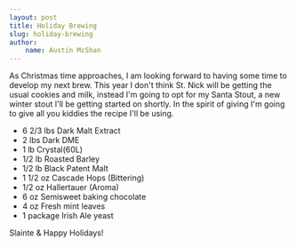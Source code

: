 ```yaml
---
layout: post
title: Holiday Brewing
slug: holiday-brewing
author:
    name: Austin McShan
---
```

As Christmas time approaches, I am looking forward to having some time  to develop my next brew. This year I don't think St. Nick will be  getting the usual cookies and milk, instead I'm going to opt for my  Santa Stout, a new winter stout I'll be getting started on shortly. In  the spirit of giving I'm going to give all you kiddies the recipe I'll  be using.

- 6 2/3 lbs Dark Malt Extract
- 2 lbs Dark DME
- 1 lb Crystal(60L)
- 1/2 lb Roasted Barley
- 1/2 lb Black Patent Malt
- 1 1/2 oz Cascade Hops (Bittering)
- 1/2 oz Hallertauer (Aroma)
- 6 oz Semisweet baking chocolate
- 4 oz Fresh mint leaves
- 1 package Irish Ale yeast

Slainte & Happy Holidays!